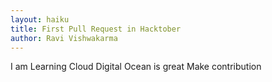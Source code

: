 ```yaml
---
layout: haiku
title: First Pull Request in Hacktober
author: Ravi Vishwakarma
---
```


I am Learning Cloud
Digital Ocean is great
Make contribution 
